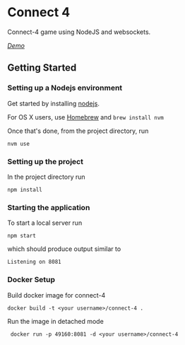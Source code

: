 # Connect 4

Connect-4 game using NodeJS and websockets.

[*Demo*](https://connect-4-x.herokuapp.com)

## Getting Started

### Setting up a Nodejs environment

Get started by installing [nodejs](http://www.nodejs.org).

For OS X users, use [Homebrew](http://brew.sh) and `brew install nvm`

Once that's done, from the project directory, run

```
nvm use
```

### Setting up the project

In the project directory run

```
npm install
```

### Starting the application

To start a local server run

```
npm start
```

which should produce output similar to

```
Listening on 8081
```

### Docker Setup
Build docker image for connect-4

```
docker build -t <your username>/connect-4 .
```
Run the image in detached mode

```
 docker run -p 49160:8081 -d <your username>/connect-4
 ```
